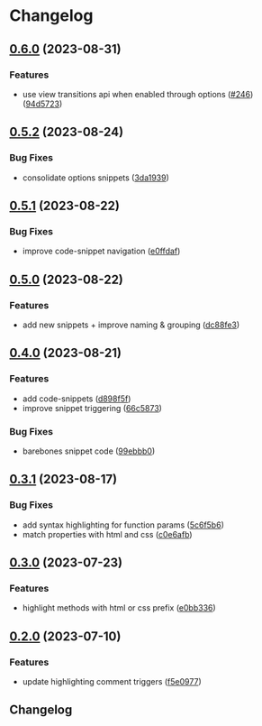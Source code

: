 # Changelog

## [0.6.0](https://github.com/n6ai/minze/compare/minze-vscode-v0.5.2...minze-vscode-v0.6.0) (2023-08-31)


### Features

* use view transitions api when enabled through options ([#246](https://github.com/n6ai/minze/issues/246)) ([94d5723](https://github.com/n6ai/minze/commit/94d57234e3c0b59d5d9a62688a74daf5b73d3d4e))

## [0.5.2](https://github.com/n6ai/minze/compare/minze-vscode-v0.5.1...minze-vscode-v0.5.2) (2023-08-24)


### Bug Fixes

* consolidate options snippets ([3da1939](https://github.com/n6ai/minze/commit/3da193976b4391baa5352d00a887d410ae1f5c08))

## [0.5.1](https://github.com/n6ai/minze/compare/minze-vscode-v0.5.0...minze-vscode-v0.5.1) (2023-08-22)


### Bug Fixes

* improve code-snippet navigation ([e0ffdaf](https://github.com/n6ai/minze/commit/e0ffdaf3761ce6c0a1969592e9c63a486490b6a2))

## [0.5.0](https://github.com/n6ai/minze/compare/minze-vscode-v0.4.0...minze-vscode-v0.5.0) (2023-08-22)


### Features

* add new snippets + improve naming & grouping ([dc88fe3](https://github.com/n6ai/minze/commit/dc88fe3c95b6678398c91c2f162cd7c2486da878))

## [0.4.0](https://github.com/n6ai/minze/compare/minze-vscode-v0.3.1...minze-vscode-v0.4.0) (2023-08-21)


### Features

* add code-snippets ([d898f5f](https://github.com/n6ai/minze/commit/d898f5f39520fe3e6361840d6ca9376020697f0e))
* improve snippet triggering ([66c5873](https://github.com/n6ai/minze/commit/66c5873856fe5086322472d9d129ade2afd0d918))


### Bug Fixes

* barebones snippet code ([99ebbb0](https://github.com/n6ai/minze/commit/99ebbb09cff14c685c7d66da1e1ebfe15f47b9a8))

## [0.3.1](https://github.com/n6ai/minze/compare/minze-vscode-v0.3.0...minze-vscode-v0.3.1) (2023-08-17)


### Bug Fixes

* add syntax highlighting for function params ([5c6f5b6](https://github.com/n6ai/minze/commit/5c6f5b6ca1245c60f26f91d42eea39d0cef44c9a))
* match properties with html and css ([c0e6afb](https://github.com/n6ai/minze/commit/c0e6afbd215e2703356f751afdb97ec398d0a5e3))

## [0.3.0](https://github.com/n6ai/minze/compare/minze-vscode-v0.2.0...minze-vscode-v0.3.0) (2023-07-23)


### Features

* highlight methods with html or css prefix ([e0bb336](https://github.com/n6ai/minze/commit/e0bb336f9d5ceb35f5ea9e91663d3f92904f9d3a))

## [0.2.0](https://github.com/n6ai/minze/compare/minze-vscode-v0.1.1...minze-vscode-v0.2.0) (2023-07-10)


### Features

* update highlighting comment triggers ([f5e0977](https://github.com/n6ai/minze/commit/f5e09777ab4aa7a543c19aa02f18313b6ba54ea5))

## Changelog
